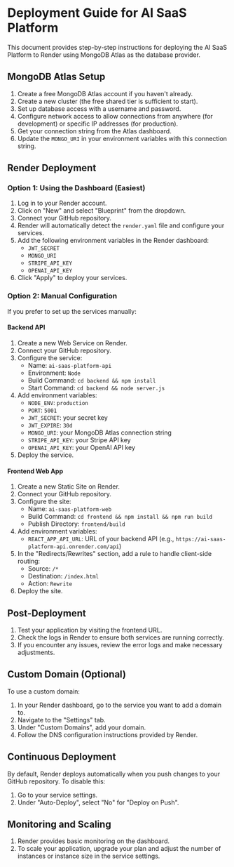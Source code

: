 # Deployment Guide for AI SaaS Platform

This document provides step-by-step instructions for deploying the AI SaaS Platform to Render using MongoDB Atlas as the database provider.

## MongoDB Atlas Setup

1. Create a free MongoDB Atlas account if you haven't already.
2. Create a new cluster (the free shared tier is sufficient to start).
3. Set up database access with a username and password.
4. Configure network access to allow connections from anywhere (for development) or specific IP addresses (for production).
5. Get your connection string from the Atlas dashboard.
6. Update the `MONGO_URI` in your environment variables with this connection string.

## Render Deployment

### Option 1: Using the Dashboard (Easiest)

1. Log in to your Render account.
2. Click on "New" and select "Blueprint" from the dropdown.
3. Connect your GitHub repository.
4. Render will automatically detect the `render.yaml` file and configure your services.
5. Add the following environment variables in the Render dashboard:
   - `JWT_SECRET`
   - `MONGO_URI`
   - `STRIPE_API_KEY`
   - `OPENAI_API_KEY`
6. Click "Apply" to deploy your services.

### Option 2: Manual Configuration

If you prefer to set up the services manually:

#### Backend API

1. Create a new Web Service on Render.
2. Connect your GitHub repository.
3. Configure the service:
   - Name: `ai-saas-platform-api`
   - Environment: `Node`
   - Build Command: `cd backend && npm install`
   - Start Command: `cd backend && node server.js`
4. Add environment variables:
   - `NODE_ENV`: `production`
   - `PORT`: `5001`
   - `JWT_SECRET`: your secret key
   - `JWT_EXPIRE`: `30d`
   - `MONGO_URI`: your MongoDB Atlas connection string
   - `STRIPE_API_KEY`: your Stripe API key
   - `OPENAI_API_KEY`: your OpenAI API key
5. Deploy the service.

#### Frontend Web App

1. Create a new Static Site on Render.
2. Connect your GitHub repository.
3. Configure the site:
   - Name: `ai-saas-platform-web`
   - Build Command: `cd frontend && npm install && npm run build`
   - Publish Directory: `frontend/build`
4. Add environment variables:
   - `REACT_APP_API_URL`: URL of your backend API (e.g., `https://ai-saas-platform-api.onrender.com/api`)
5. In the "Redirects/Rewrites" section, add a rule to handle client-side routing:
   - Source: `/*`
   - Destination: `/index.html`
   - Action: `Rewrite`
6. Deploy the site.

## Post-Deployment

1. Test your application by visiting the frontend URL.
2. Check the logs in Render to ensure both services are running correctly.
3. If you encounter any issues, review the error logs and make necessary adjustments.

## Custom Domain (Optional)

To use a custom domain:

1. In your Render dashboard, go to the service you want to add a domain to.
2. Navigate to the "Settings" tab.
3. Under "Custom Domains", add your domain.
4. Follow the DNS configuration instructions provided by Render.

## Continuous Deployment

By default, Render deploys automatically when you push changes to your GitHub repository. To disable this:

1. Go to your service settings.
2. Under "Auto-Deploy", select "No" for "Deploy on Push".

## Monitoring and Scaling

1. Render provides basic monitoring on the dashboard.
2. To scale your application, upgrade your plan and adjust the number of instances or instance size in the service settings.
